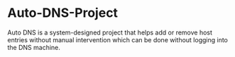 # Auto-DNS-Project

Auto DNS is a system-designed project that helps add or remove host entries without manual intervention which can be done without logging into the DNS machine.
